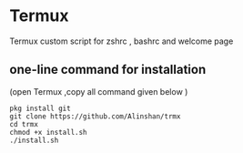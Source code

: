 # Termux

Termux custom script for zshrc , bashrc and welcome page 

## one-line command for installation 
 (open Termux ,copy all command given below ) 
```
pkg install git
git clone https://github.com/Alinshan/trmx
cd trmx 
chmod +x install.sh 
./install.sh
```
